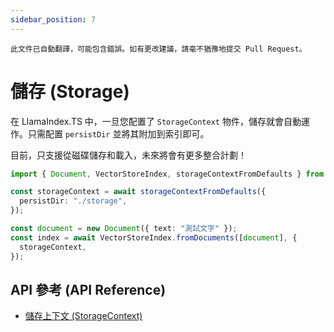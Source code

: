 ```yaml
---
sidebar_position: 7
---
```


`此文件已自動翻譯，可能包含錯誤。如有更改建議，請毫不猶豫地提交 Pull Request。`

# 儲存 (Storage)

在 LlamaIndex.TS 中，一旦您配置了 `StorageContext` 物件，儲存就會自動運作。只需配置 `persistDir` 並將其附加到索引即可。

目前，只支援從磁碟儲存和載入，未來將會有更多整合計劃！

```typescript
import { Document, VectorStoreIndex, storageContextFromDefaults } from "./src";

const storageContext = await storageContextFromDefaults({
  persistDir: "./storage",
});

const document = new Document({ text: "測試文字" });
const index = await VectorStoreIndex.fromDocuments([document], {
  storageContext,
});
```

## API 參考 (API Reference)

- [儲存上下文 (StorageContext)](../../api/interfaces/StorageContext.md)
